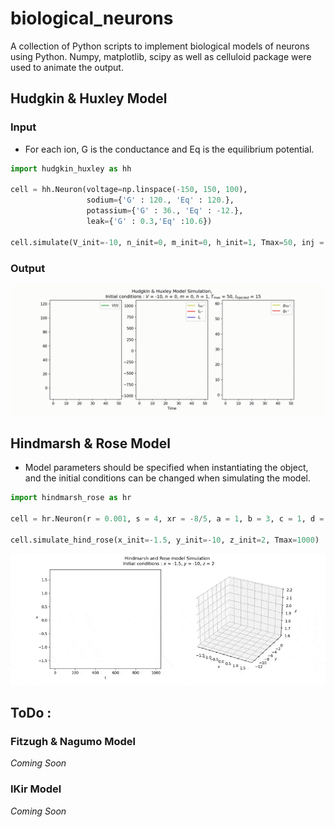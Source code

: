 # biological_neurons
A collection of Python scripts to implement biological models of neurons using Python. 
Numpy, matplotlib, scipy as well as celluloid package were used to animate the output. 

## Hudgkin & Huxley Model

### Input
- For each ion, G is the conductance and Eq is the equilibrium potential.
```python
import hudgkin_huxley as hh

cell = hh.Neuron(voltage=np.linspace(-150, 150, 100), 
                 sodium={'G' : 120., 'Eq' : 120.}, 
                 potassium={'G' : 36., 'Eq' : -12.},
                 leak={'G' : 0.3,'Eq' :10.6})

cell.simulate(V_init=-10, n_init=0, m_init=0, h_init=1, Tmax=50, inj = 15)
``` 
### Output
![HH simulation](Demo/HHsimulation.gif)

## Hindmarsh & Rose Model
- Model parameters should be specified when instantiating the object, and the initial conditions can be changed when simulating the model.
```python
import hindmarsh_rose as hr

cell = hr.Neuron(r = 0.001, s = 4, xr = -8/5, a = 1, b = 3, c = 1, d = 5, I = 2)

cell.simulate_hind_rose(x_init=-1.5, y_init=-10, z_init=2, Tmax=1000)
``` 

![HR simulation](Demo/HRsimulation.gif)

## ToDo : 

### Fitzugh & Nagumo Model

*Coming Soon*

### IKir Model

*Coming Soon*

